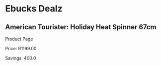 
# Ebucks Dealz
## American Tourister: Holiday Heat Spinner 67cm
[Product Page](https://www.ebucks.com/web/shop/productSelected.do?prodId=1061559371&catId=365267763)

Price: R1199.00

Savings: 400.0


	
